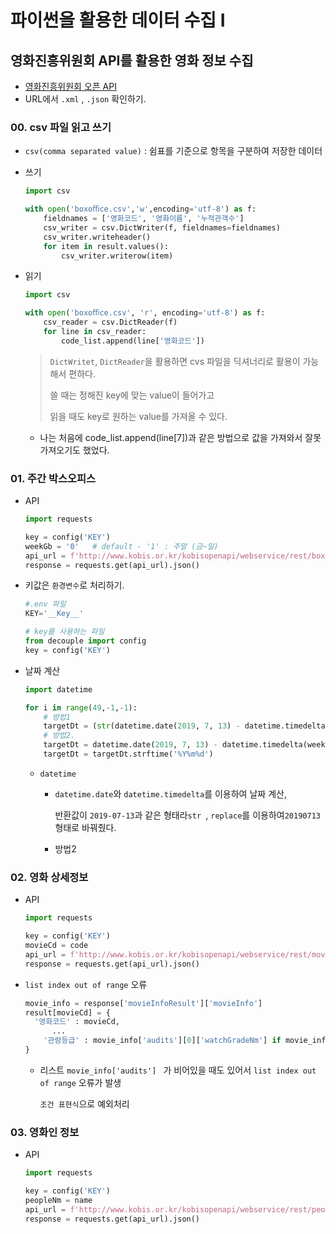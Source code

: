 # 파이썬을 활용한 데이터 수집 I 

##  영화진흥위원회 API를 활용한 영화 정보 수집

* [영화진흥위원회 오픈 API](http://www.kobis.or.kr/kobisopenapi/homepg/main/main.do)
* URL에서  `.xml` , `.json` 확인하기.

### 00. csv 파일 읽고 쓰기

* `csv(comma separated value)` : 쉼표를 기준으로 항목을 구분하여 저장한 데이터 

* 쓰기

  ```python
  import csv
  
  with open('boxoﬃce.csv','w',encoding='utf-8') as f:
      fieldnames = ['영화코드', '영화이름', '누적관객수']  
      csv_writer = csv.DictWriter(f, fieldnames=fieldnames)
      csv_writer.writeheader()  
      for item in result.values():
          csv_writer.writerow(item)	
  ```

* 읽기

  ```python
  import csv
  
  with open('boxoﬃce.csv', 'r', encoding='utf-8') as f:
      csv_reader = csv.DictReader(f)
      for line in csv_reader:
          code_list.append(line['영화코드'])
  ```

  >`DictWritet`,  `DictReader`을 활용하면 cvs 파일을 딕셔너리로 활용이 가능해서 편하다.
  >
  > 쓸 때는 정해진 key에 맞는 value이 들어가고
  >
  > 읽을 때도 key로 원하는 value를 가져올 수 있다.

  * 나는 처음에 code_list.append(line[7])과 같은 방법으로 값을 가져와서 잘못가져오기도 했었다.

### 01. 주간 박스오피스

* API

  ```python
  import requests
  
  key = config('KEY')
  weekGb = '0'   # default - '1' : 주말 (금~일) 
  api_url = f'http://www.kobis.or.kr/kobisopenapi/webservice/rest/boxoffice/searchWeeklyBoxOfficeList.json?key={key}&targetDt={targetDt}&weekGb={weekGb}'
  response = requests.get(api_url).json()
  ```

* 키값은 `환경변수`로 처리하기.

     ```python
     #.env 파일
     KEY='__Key__'
     
     # key를 사용하는 파일
     from decouple import config
     key = config('KEY')
     ```

* 날짜 계산

  ```python
  import datetime
  
  for i in range(49,-1,-1):
      # 방법1
      targetDt = (str(datetime.date(2019, 7, 13) - datetime.timedelta(weeks=i))).replace('-', '')
      # 방법2.
      targetDt = datetime.date(2019, 7, 13) - datetime.timedelta(weeks=i)
      targetDt = targetDt.strftime('%Y%m%d')
  ```
  
  * `datetime` 
  
    * `datetime.date`와 `datetime.timedelta`를 이용하여 날짜 계산,
  
      반환값이 `2019-07-13`과 같은 형태라`str `, `replace`를 이용하여`20190713`형태로 바꿔줬다.
  
    * 방법2
  

### 02. 영화 상세정보

* API

  ```python
  import requests
  
  key = config('KEY')
  movieCd = code
  api_url = f'http://www.kobis.or.kr/kobisopenapi/webservice/rest/movie/searchMovieInfo.json?key={key}&movieCd={movieCd}'
  response = requests.get(api_url).json()
  ```

* `list index out of range` 오류

  ```python
  movie_info = response['movieInfoResult']['movieInfo']
  result[movieCd] = {
  	'영화코드' : movieCd,
  		...
      '관람등급' : movie_info['audits'][0]['watchGradeNm'] if movie_info['audits'] else None 
  }
  ```

  * 리스트 `movie_info['audits'] ` 가 비어있을 때도 있어서 `list index out of range` 오류가 발생

    `조건 표현식`으로 예외처리

    

### 03. 영화인 정보

* API

  ```python
  import requests
  
  key = config('KEY')
  peopleNm = name
  api_url = f'http://www.kobis.or.kr/kobisopenapi/webservice/rest/people/searchPeopleList.json?key={key}&peopleNm={peopleNm}'
  response = requests.get(api_url).json()
  ```


